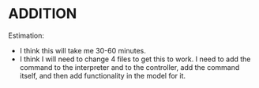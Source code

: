 ADDITION
=========

Estimation:
* I think this will take me 30-60 minutes.
* I think I will need to change 4 files to get this to work. I need to add the command to the interpreter and to the controller, add the command itself, and then add functionality in the model for it.

